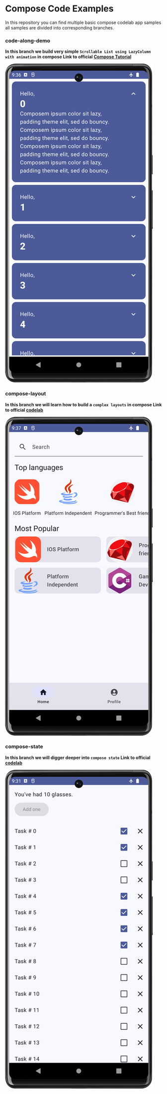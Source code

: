 # Compose Code Examples
In this repository you can find multiple basic compose codelab app samples all
samples are divided into corresponding branches.

### code-along-demo

**In this branch we build very simple ```Scrollable List using LazyColumn with animation``` in compose Link to 
official [Compose Tutorial](https://developer.android.com/develop/ui/compose/tutorial)**

![List](Screenshots/scrollable_list.png)

### compose-layout

**In this branch we will learn how to build a ```complex layouts``` in compose
Link to official [codelab](https://developer.android.com/codelabs/jetpack-compose-layouts)**

![Compose Layouts](Screenshots/compose_layout.png)

### compose-state

**In this branch we will digger deeper into ```compose state``` Link to 
official [codelab](https://developer.android.com/codelabs/jetpack-compose-state)**

![Compose State](Screenshots/state_in_compose.png)